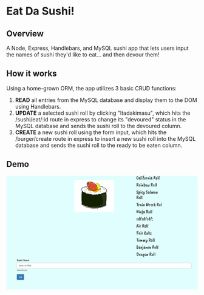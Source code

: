 # Eat Da Sushi!
## Overview
A Node, Express, Handlebars, and MySQL sushi app that lets users input the names of sushi they'd like to eat... and then devour them!

## How it works
Using a home-grown ORM, the app utilizes 3 basic CRUD functions:
1. <strong>READ</strong> all entries from the MySQL database and display them to the DOM using Handlebars.
2. <strong>UPDATE</strong> a selected sushi roll by clicking "Itadakimasu", which hits the /sushi/eat/:id route in express to change its "devoured" status in the MySQL database and sends the sushi roll to the devoured column.
3. <strong>CREATE</strong> a new sushi roll using the form input, which hits the /burger/create route in express to insert a new sushi roll into the MySQL database and sends the sushi roll to the ready to be eaten column.

## Demo
<img src="public/js/sushi.gif" alt="sushiGif" height="300" width="600"></img>

